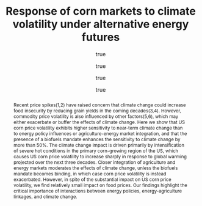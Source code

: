 ---
layout: single-bib-item
hidden: true
dup_sha1: "f7ed1e19bcb9e8f3c29fa145c9948b9219777a66"
attachments:
  -
    mimeType: "application/pdf"
    pub_id: "bfebada6-0a70-0959-8d7f-a88996450fec"
    updated: "1488226143.52"
    source_filename: "[article_pdf].pdf"
    article_pdf: "1"
    created: "1488226143.52"
    filename: "Diffenbaugh et al. 2012 - Response of corn markets to climate volatility under alternative energy futures.pdf"
    hasUpdates: "1"
    subfolders:
      - "All Papers/D"
    filesize: "2217278"
    gdrive_needs_sync: "0"
    owner: "42827BEAD59011E587B2D52D02D06A8F"
    pub_trashed: "0"
    _id: "239c5525-37e8-020f-a9c1-7beb6a16694c"
    gdrive_id: "0BzNObtVOlCh_SVJMTkFxYzJnb0k"
    md5: "f7fcef7835659224a4ceaa260b501a1a"
duplicates:
abstract: "Recent price spikes(1,2) have raised concern that climate change could increase food insecurity by reducing grain yields in the coming decades(3,4). However, commodity price volatility is also influenced by other factors(5,6), which may either exacerbate or buffer the effects of climate change. Here we show that US corn price volatility exhibits higher sensitivity to near-term climate change than to energy policy influences or agriculture-energy market integration, and that the presence of a biofuels mandate enhances the sensitivity to climate change by more than 50%. The climate change impact is driven primarily by intensification of severe hot conditions in the primary corn-growing region of the US, which causes US corn price volatility to increase sharply in response to global warming projected over the next three decades. Closer integration of agriculture and energy markets moderates the effects of climate change, unless the biofuels mandate becomes binding, in which case corn price volatility is instead exacerbated. However, in spite of the substantial impact on US corn price volatility, we find relatively small impact on food prices. Our findings highlight the critical importance of interactions between energy policies, energy-agriculture linkages, and climate change."
labels:
  - "e589e1f3-3708-005f-b5a2-1b034dc7ddc2"
citedByLink: "http://scholar.google.com/scholar?hl=en&lr=&num=30&cites=http://dx.doi.org/10.1038/nclimate1491"
citekey: "Diffenbaugh2012-fj"
id_list:
  - "sha1:46fafb3e28f697e75aa6be36a44077fd52f18069"
  - "dup_sha1:f7ed1e19bcb9e8f3c29fa145c9948b9219777a66"
  - "doi:10.1038/nclimate1491"
  - "pmc:PMC3519383"
  - "pmid:23243468"
  - "url:http://dx.doi.org/10.1038/nclimate1491"
  - "url:https://www.ncbi.nlm.nih.gov/pubmed/23243468"
  - "url:https://www.ncbi.nlm.nih.gov/pmc/articles/PMC3519383"
autoCleaned: "1"
pmc: "PMC3519383"
owner: "42827BEAD59011E587B2D52D02D06A8F"
autocompleted: "1"
foldersNamed:
imported: "1"
author:
  -
    initials: "NS"
    _id: "aa69f4cd-8134-0fa7-922c-10d1c16ade52"
    last: "Diffenbaugh"
    formatted: "Diffenbaugh NS"
    first: "Noah S"
  -
    initials: "TW"
    _id: "cdb81979-4f62-034c-b879-c835b7b6c4f9"
    last: "Hertel"
    formatted: "Hertel TW"
    first: "Thomas W"
  -
    initials: "M"
    _id: "35a16adf-4cef-0529-baa9-7d78d6ecd03f"
    last: "Scherer"
    formatted: "Scherer M"
    first: "Martin"
  -
    initials: "M"
    _id: "95d68e74-7450-01cb-bee2-fed633b1b90f"
    last: "Verma"
    formatted: "Verma M"
    first: "Monika"
subfolders:
  - "All Papers/D"
pmid: "23243468"
folders:
updated: "1488226143.46"
published_date: "2012"
affiliation: "Department of Environmental Earth System Science and Woods Institute for the Environment, Stanford University, CA, USA ; Department of Earth and Atmospheric Sciences, Purdue University, IN, USA ; Purdue Climate Change Research Center, Purdue University, IN, USA."
journal: "Nat. Clim. Chang."
labelsNamed:
  - "pches_publications"
journalfull: "Nature climate change"
volume: "2"
doi: "10.1038/nclimate1491"
authors: "Diffenbaugh, NS, TW Hertel, M Scherer and M Verma"
journal_checked: "1"
pages: "514-518"
kind: "Research Article"
sha1: "46fafb3e28f697e75aa6be36a44077fd52f18069"
language: "en"
created: "1488226098.84"
url:
  - "http://dx.doi.org/10.1038/nclimate1491"
  - "https://www.ncbi.nlm.nih.gov/pubmed/23243468"
  - "https://www.ncbi.nlm.nih.gov/pmc/articles/PMC3519383"
issn: "1758-678X"
pubtype: "PP_ARTICLE"
keywords: "Agriculture; Biofuel; Corn Crop; Competition for Land; Price Volatility"
published:
  month: "7"
  day: "1"
  year: "2012"
pdf_restricted: "0"
title: "Response of corn markets to climate volatility under alternative energy futures"
incomplete: "0"
---